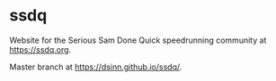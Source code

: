 # ssdq
Website for the Serious Sam Done Quick speedrunning community at https://ssdq.org.

Master branch at https://dsinn.github.io/ssdq/.
